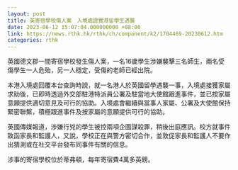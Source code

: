 ```yaml
---
layout: post
title: 英寄宿學校傷人案　入境處證實港留學生遇襲
date: 2023-06-12 15:07:04.000000000 +08:00
link: https://news.rthk.hk/rthk/ch/component/k2/1704469-20230612.htm
categories: rthk
---
```


英國德文郡一間寄宿學校發生傷人案，一名16歲學生涉嫌襲擊三名師生，兩名受傷學生一人危殆，另一人穩定，受傷的老師已經出院。

本港入境處回覆本台查詢時說，就一名港人於英國留學遇襲一事，入境處接獲家屬求助後，已即時透過外交部駐港特派員公署及駐當地大使館跟進事件，並已按家屬意願提供適切意見及可行的協助。入境處會繼續與當事人家屬、公署及大使館保持緊密聯繫，積極跟進事件及按家屬的意願提供可行的協助。  

英國傳媒報道，涉嫌行兇的學生被控兩項企圖謀殺罪，稍後出庭應訊。校方就事件致函家長和監護人，又說，學校正在與警方密切合作，並敦促家長和監護人不要作出猜測或在社交平台發布同事件有關的信息。

涉事的寄宿學校位於蒂弗頓，每年寄宿費4萬多英鎊。
